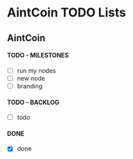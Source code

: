 # AintCoin TODO Lists

## AintCoin

#### TODO - MILESTONES

- [ ] run my nodes
- [ ] new node
- [ ] branding

#### TODO - BACKLOG

- [ ] todo

#### DONE

- [x] done
